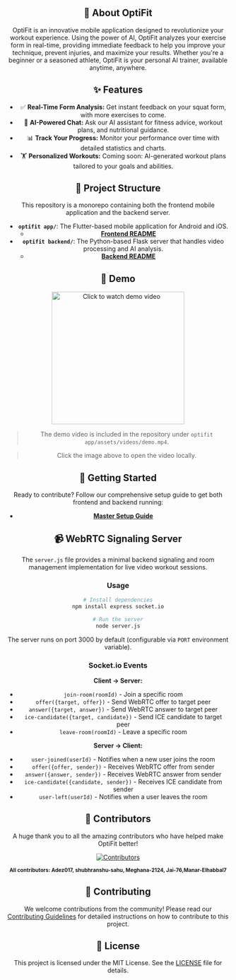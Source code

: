 <div align="center">

## 🎯 About OptiFit

OptiFit is an innovative mobile application designed to revolutionize your workout experience. Using the power of AI, OptiFit analyzes your exercise form in real-time, providing immediate feedback to help you improve your technique, prevent injuries, and maximize your results. Whether you're a beginner or a seasoned athlete, OptiFit is your personal AI trainer, available anytime, anywhere.

## ✨ Features

- ✅ **Real-Time Form Analysis:** Get instant feedback on your squat form, with more exercises to come.
- 🤖 **AI-Powered Chat:** Ask our AI assistant for fitness advice, workout plans, and nutritional guidance.
- 📊 **Track Your Progress:** Monitor your performance over time with detailed statistics and charts.
- 🏋️ **Personalized Workouts:** Coming soon: AI-generated workout plans tailored to your goals and abilities.

## 📂 Project Structure

This repository is a monorepo containing both the frontend mobile application and the backend server.

- **`optifit app/`**: The Flutter-based mobile application for Android and iOS.
  - [**Frontend README**](./optifit%20app/README_FRONTEND.md)
- **`optifit backend/`**: The Python-based Flask server that handles video processing and AI analysis.
  - [**Backend README**](./optifit%20backend/README_BACKEND.md)

## 🎥 Demo

<p align="center">
  <a href="optifit app/assets/videos/demo.mp4">
    <img src="optifit app/assets/applogo.png" alt="Click to watch demo video" width="300">
  </a>
</p>

> The demo video is included in the repository under `optifit app/assets/videos/demo.mp4`.
  
> Click the image above to open the video locally.

## 🚀 Getting Started

Ready to contribute? Follow our comprehensive setup guide to get both frontend and backend running:

- [**Master Setup Guide**](./SETUP.md)

## 📹 WebRTC Signaling Server

The `server.js` file provides a minimal backend signaling and room management implementation for live video workout sessions.

### Usage

```bash
# Install dependencies
npm install express socket.io

# Run the server
node server.js
```

The server runs on port 3000 by default (configurable via `PORT` environment variable).

### Socket.io Events

**Client → Server:**
- `join-room(roomId)` - Join a specific room
- `offer({target, offer})` - Send WebRTC offer to target peer
- `answer({target, answer})` - Send WebRTC answer to target peer
- `ice-candidate({target, candidate})` - Send ICE candidate to target peer
- `leave-room(roomId)` - Leave a specific room

**Server → Client:**
- `user-joined(userId)` - Notifies when a new user joins the room
- `offer({offer, sender})` - Receives WebRTC offer from sender
- `answer({answer, sender})` - Receives WebRTC answer from sender
- `ice-candidate({candidate, sender})` - Receives ICE candidate from sender
- `user-left(userId)` - Notifies when a user leaves the room

## 🤝 Contributors

A huge thank you to all the amazing contributors who have helped make OptiFit better!

<p align="center">
  <a href="https://github.com/MasterAffan/optifit/graphs/contributors">
    <img src="https://contrib.rocks/image?repo=MasterAffan/optifit" alt="Contributors" />
  </a>
</p>

<!-- If your name is not appearing in the contributors list above, please add it here manually. -->
<sub><b>All contributors: Adez017, shubhranshu-sahu, Meghana-2124, Jai-76,Manar-Elhabbal7</b></sub>

## 🤝 Contributing

We welcome contributions from the community! Please read our [Contributing Guidelines](./CONTRIBUTING.md) for detailed instructions on how to contribute to this project.

## 📄 License

This project is licensed under the MIT License. See the [LICENSE](./LICENSE) file for details.
